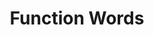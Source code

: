 ---
title: "Function Words"

categories: ['']

tags: ['Function', 'Words']

arwords: 'الكلمات الوظيفية'

arexps: []

enwords: ['Function Words']

enexps: []

arlexicons: 'ك'

enlexicons: 'F'

authors: ['Ruqayya Roshdy']

translators: ['']

citations: 'مقدمة في حوسبة اللغة العربية'

sources: 'مركز الملك عبدالله بن عبدالعزيز الدولي لخدمة اللغة العربية'

slug: ""
---